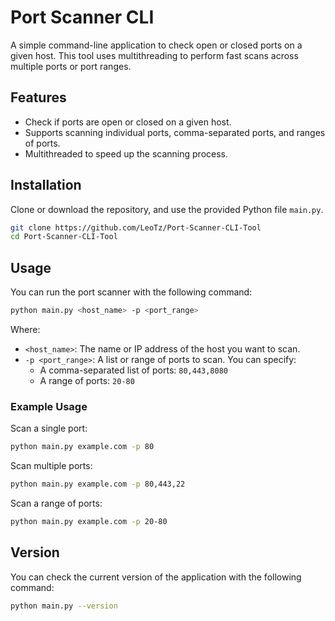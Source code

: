 # Port Scanner CLI

A simple command-line application to check open or closed ports on a given host. This tool uses multithreading to perform fast scans across multiple ports or port ranges.

## Features
- Check if ports are open or closed on a given host.
- Supports scanning individual ports, comma-separated ports, and ranges of ports.
- Multithreaded to speed up the scanning process.

## Installation

Clone or download the repository, and use the provided Python file `main.py`.

```bash
git clone https://github.com/LeoTz/Port-Scanner-CLI-Tool
cd Port-Scanner-CLI-Tool
```

## Usage

You can run the port scanner with the following command:

```bash
python main.py <host_name> -p <port_range>
```

Where:
- `<host_name>`: The name or IP address of the host you want to scan.
- `-p <port_range>`: A list or range of ports to scan. You can specify:
  - A comma-separated list of ports: `80,443,8080`
  - A range of ports: `20-80`
 
### Example Usage

Scan a single port:

```bash
python main.py example.com -p 80
```

Scan multiple ports:

```bash
python main.py example.com -p 80,443,22
```

Scan a range of ports:

```bash
python main.py example.com -p 20-80
```

## Version

You can check the current version of the application with the following command:

```bash
python main.py --version
```

